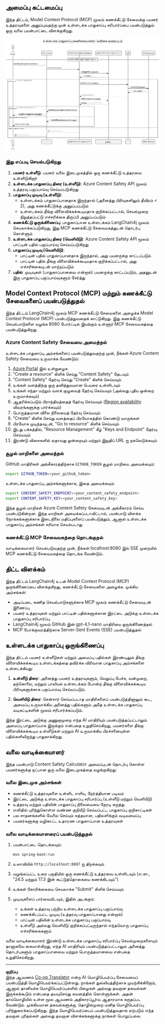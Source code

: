 <!--
CO_OP_TRANSLATOR_METADATA:
{
  "original_hash": "e5ea5e7582f70008ea9bec3b3820f20a",
  "translation_date": "2025-10-11T13:02:15+00:00",
  "source_file": "04-PracticalImplementation/samples/java/containerapp/README.md",
  "language_code": "ta"
}
-->
## அமைப்பு கட்டமைப்பு

இந்த திட்டம், Model Context Protocol (MCP) மூலம் கணக்கீட்டு சேவைக்கு பயனர் உத்தரவுகளை அனுப்புவதற்கு முன் உள்ளடக்க பாதுகாப்பு சரிபார்ப்பை பயன்படுத்தும் ஒரு வலை பயன்பாட்டை விளக்குகிறது.

![அமைப்பு கட்டமைப்பு வரைபடம்](../../../../../../translated_images/plant.b079fed84e945b7c2978993a16163bb53f0517cfe3548d2e442ff40d619ba4b4.ta.png)

### இது எப்படி செயல்படுகிறது

1. **பயனர் உள்ளீடு**: பயனர் வலை இடைமுகத்தில் ஒரு கணக்கீட்டு உத்தரவை உள்ளிடுகிறார்  
2. **உள்ளடக்க பாதுகாப்பு திரை (உள்ளீடு)**: Azure Content Safety API மூலம் உத்தரவு பகுப்பாய்வு செய்யப்படுகிறது  
3. **பாதுகாப்பு முடிவு (உள்ளீடு)**:
   - உள்ளடக்கம் பாதுகாப்பானதாக இருந்தால் (அனைத்து பிரிவுகளிலும் தீவிரம் < 2), அது கணக்கீட்டுக்கு அனுப்பப்படும்  
   - உள்ளடக்கம் தீங்கு விளைவிக்கக்கூடியதாக குறிக்கப்பட்டால், செயல்முறை நிறுத்தப்பட்டு எச்சரிக்கை திருப்பி அனுப்பப்படும்  
4. **கணக்கீட்டு ஒருங்கிணைப்பு**: பாதுகாப்பான உள்ளடக்கம் LangChain4j மூலம் செயலாக்கப்படுகிறது, இது MCP கணக்கீட்டு சேவையகத்துடன் தொடர்பு கொள்ளும்  
5. **உள்ளடக்க பாதுகாப்பு திரை (வெளியீடு)**: Azure Content Safety API மூலம் பாட்டின் பதில் பகுப்பாய்வு செய்யப்படுகிறது  
6. **பாதுகாப்பு முடிவு (வெளியீடு)**:
   - பாட்டின் பதில் பாதுகாப்பானதாக இருந்தால், அது பயனருக்கு காட்டப்படும்  
   - பாட்டின் பதில் தீங்கு விளைவிக்கக்கூடியதாக குறிக்கப்பட்டால், அது எச்சரிக்கையுடன் மாற்றப்படும்  
7. **பதில்**: முடிவுகள் (பாதுகாப்பானவை என்றால்) பயனருக்கு காட்டப்படும், அதனுடன் இரு பாதுகாப்பு பகுப்பாய்வுகளும் சேர்த்து  

## Model Context Protocol (MCP) மற்றும் கணக்கீட்டு சேவைகளைப் பயன்படுத்துதல்

இந்த திட்டம் LangChain4j மூலம் MCP கணக்கீட்டு சேவைகளை அழைக்க Model Context Protocol (MCP) பயன்படுத்துவதைக் காட்டுகிறது. இது கணக்கீட்டு செயல்பாடுகளை வழங்க 8080 போர்ட்டில் இயங்கும் உள்ளூர் MCP சேவையகத்தை பயன்படுத்துகிறது.

### Azure Content Safety சேவையை அமைத்தல்

உள்ளடக்க பாதுகாப்பு அம்சங்களைப் பயன்படுத்துவதற்கு முன், நீங்கள் Azure Content Safety சேவையை உருவாக்க வேண்டும்:

1. [Azure Portal](https://portal.azure.com) இல் உள்நுழைக  
2. "Create a resource" கிளிக் செய்து "Content Safety" தேடவும்  
3. "Content Safety" தேர்வு செய்து "Create" கிளிக் செய்யவும்  
4. உங்கள் வளத்திற்கு ஒரு தனித்துவமான பெயரை உள்ளிடவும்  
5. உங்கள் சந்தா மற்றும் வளக் குழுவைத் தேர்வு செய்யவும் (அல்லது புதிய ஒன்றை உருவாக்கவும்)  
6. ஆதரிக்கப்படும் பிராந்தியத்தைத் தேர்வு செய்யவும் ([Region availability](https://azure.microsoft.com/en-us/global-infrastructure/services/?products=cognitive-services) விவரங்களுக்கு பார்க்கவும்)  
7. பொருத்தமான விலை நிலையைத் தேர்வு செய்யவும்  
8. "Create" கிளிக் செய்து வளத்தைப் பிரயோகத்தில் கொண்டு வாருங்கள்  
9. பிரயோக முடிந்தவுடன், "Go to resource" கிளிக் செய்யவும்  
10. இடது பக்கத்தில், "Resource Management" கீழ் "Keys and Endpoint" தேர்வு செய்யவும்  
11. இரண்டு விசைகளில் ஏதாவது ஒன்றையும் மற்றும் இறுதிப் URL ஐ நகலெடுக்கவும்  

### சூழல் மாறிகளை அமைத்தல்

GitHub மாதிரிகள் அங்கீகாரத்திற்காக `GITHUB_TOKEN` சூழல் மாறியை அமைக்கவும்:  
```sh
export GITHUB_TOKEN=<your_github_token>
```
  
உள்ளடக்க பாதுகாப்பு அம்சங்களுக்காக, இதை அமைக்கவும்:  
```sh
export CONTENT_SAFETY_ENDPOINT=<your_content_safety_endpoint>
export CONTENT_SAFETY_KEY=<your_content_safety_key>
```
  
இந்த சூழல் மாறிகள் Azure Content Safety சேவையுடன் அங்கீகாரம் செய்ய பயன்படுகின்றன. இந்த மாறிகள் அமைக்கப்படாவிட்டால், பயன்பாடு விளக்க நோக்கங்களுக்காக இடைநிலை மதிப்புகளைப் பயன்படுத்தும், ஆனால் உள்ளடக்க பாதுகாப்பு அம்சங்கள் சரியாக செயல்படாது.

### கணக்கீட்டு MCP சேவையகத்தை தொடங்குதல்

வாடிக்கையாளர் செயல்படுவதற்கு முன், நீங்கள் localhost:8080 இல் SSE முறையில் MCP கணக்கீட்டு சேவையகத்தை தொடங்க வேண்டும்.

## திட்ட விளக்கம்

இந்த திட்டம் LangChain4j உடன் Model Context Protocol (MCP) ஒருங்கிணைப்பை விளக்குகிறது, கணக்கீட்டு சேவைகளை அழைக்க. முக்கிய அம்சங்கள்:

- அடிப்படை கணித செயல்பாடுகளுக்காக MCP மூலம் கணக்கீட்டு சேவையுடன் இணைப்பு  
- பயனர் உத்தரவுகள் மற்றும் பாட்டின் பதில்களுக்கான இரட்டை அடுக்கு உள்ளடக்க பாதுகாப்பு சரிபார்ப்பு  
- LangChain4j மூலம் GitHub இன் gpt-4.1-nano மாதிரியை ஒருங்கிணைத்தல்  
- MCP போக்குவரத்திற்காக Server-Sent Events (SSE) பயன்படுத்துதல்  

## உள்ளடக்க பாதுகாப்பு ஒருங்கிணைப்பு

இந்த திட்டம் பயனர் உள்ளீடுகள் மற்றும் அமைப்பு பதில்கள் இரண்டிலும் தீங்கு விளைவிக்கக்கூடிய உள்ளடக்கத்தை தவிர்க்க விரிவான பாதுகாப்பு அம்சங்களை உள்ளடக்கியது:

1. **உள்ளீடு திரை**: அனைத்து பயனர் உத்தரவுகளும், வெறுப்பு பேச்சு, வன்முறை, தற்கொலை, மற்றும் பாலியல் உள்ளடக்கம் போன்ற தீங்கு விளைவிக்கக்கூடிய பிரிவுகளுக்காக பகுப்பாய்வு செய்யப்படும்.  

2. **வெளியீடு திரை**: சென்சார் செய்யப்படாத மாதிரிகளைப் பயன்படுத்தினாலும் கூட, அமைப்பு உருவாக்கிய அனைத்து பதில்களும் அதே உள்ளடக்க பாதுகாப்பு வடிகட்டிகளின் மூலம் சரிபார்க்கப்படும்.  

இந்த இரட்டை அடுக்கு அணுகுமுறை எந்த AI மாதிரியும் பயன்படுத்தப்பட்டாலும் அமைப்பு பாதுகாப்பாக இருக்கும் என்பதை உறுதிசெய்கிறது, பயனர்களை தீங்கு விளைவிக்கக்கூடிய உள்ளீடுகள் மற்றும் AI உருவாக்கிய பிரச்சனையுள்ள பதில்களிலிருந்து பாதுகாக்கிறது.

## வலை வாடிக்கையாளர்

இந்த பயன்பாடு Content Safety Calculator அமைப்புடன் தொடர்பு கொள்ள பயனர்களுக்கு நட்பான ஒரு வலை இடைமுகத்தை வழங்குகிறது:

### வலை இடைமுக அம்சங்கள்

- கணக்கீட்டு உத்தரவுகளை உள்ளிட எளிய, நேர்த்தியான படிவம்  
- இரட்டை அடுக்கு உள்ளடக்க பாதுகாப்பு சரிபார்ப்பு (உள்ளீடு மற்றும் வெளியீடு)  
- உத்தரவு மற்றும் பதிலின் பாதுகாப்பு நிலைமையை நேரடி கருத்து  
- எளிதில் புரிந்துகொள்ள வண்ண குறியீடு செய்யப்பட்ட பாதுகாப்பு குறிகாட்டிகள்  
- பல சாதனங்களில் வேலை செய்யும் சுத்தமான, பதிலளிக்கும் வடிவமைப்பு  
- பயனர்களுக்கு வழிகாட்ட உதாரண பாதுகாப்பான உத்தரவுகள்  

### வலை வாடிக்கையாளரைப் பயன்படுத்துதல்

1. பயன்பாட்டை தொடங்கவும்:  
   ```sh
   mvn spring-boot:run
   ```
  
2. உலாவியில் `http://localhost:8087` ஐ திறக்கவும்  

3. வழங்கப்பட்ட உரை பகுதியில் ஒரு கணக்கீட்டு உத்தரவை உள்ளிடவும் (எ.கா., "24.5 மற்றும் 17.3 இன் கூட்டுத்தொகையை கணக்கிடவும்")  

4. உங்கள் கோரிக்கையை செயலாக்க "Submit" கிளிக் செய்யவும்  

5. முடிவுகளைப் பார்வையிடவும், இதில் அடங்கும்:  
   - உங்கள் உத்தரவு பற்றிய உள்ளடக்க பாதுகாப்பு பகுப்பாய்வு  
   - கணக்கிடப்பட்ட முடிவு (உத்தரவு பாதுகாப்பானது என்றால்)  
   - பாட்டின் பதிலின் உள்ளடக்க பாதுகாப்பு பகுப்பாய்வு  
   - உள்ளீடு அல்லது வெளியீடு குறிக்கப்பட்டிருந்தால் எந்தவொரு பாதுகாப்பு எச்சரிக்கைகளும்  

வலை வாடிக்கையாளர் இரண்டு உள்ளடக்க பாதுகாப்பு சரிபார்ப்பு செயல்முறைகளையும் தானாகவே கையாள்கிறது, எந்த AI மாதிரியும் பயன்படுத்தப்பட்டாலும் அனைத்து தொடர்புகளும் பாதுகாப்பானவை மற்றும் பொருத்தமானவை என்பதை உறுதிசெய்கிறது.

---

**குறிப்பு**:  
இந்த ஆவணம் [Co-op Translator](https://github.com/Azure/co-op-translator) என்ற AI மொழிபெயர்ப்பு சேவையைப் பயன்படுத்தி மொழிபெயர்க்கப்பட்டுள்ளது. நாங்கள் துல்லியத்திற்காக முயற்சிக்கிறோம், ஆனால் தானியக்க மொழிபெயர்ப்புகளில் பிழைகள் அல்லது தவறான தகவல்கள் இருக்கக்கூடும் என்பதை தயவுசெய்து கவனத்தில் கொள்ளுங்கள். அதன் தாய்மொழியில் உள்ள மூல ஆவணம் அதிகாரப்பூர்வ ஆதாரமாக கருதப்பட வேண்டும். முக்கியமான தகவல்களுக்கு, தொழில்முறை மனித மொழிபெயர்ப்பு பரிந்துரைக்கப்படுகிறது. இந்த மொழிபெயர்ப்பைப் பயன்படுத்துவதால் ஏற்படும் எந்த தவறான புரிதல்கள் அல்லது தவறான விளக்கங்களுக்கு நாங்கள் பொறுப்பல்ல.
